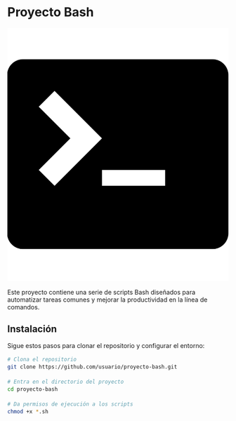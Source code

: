 # Proyecto Bash

![Logo del Proyecto](bash-logo.png)

Este proyecto contiene una serie de scripts Bash diseñados para automatizar tareas comunes y mejorar la productividad en la línea de comandos.

## Instalación

Sigue estos pasos para clonar el repositorio y configurar el entorno:

```bash
# Clona el repositorio
git clone https://github.com/usuario/proyecto-bash.git

# Entra en el directorio del proyecto
cd proyecto-bash

# Da permisos de ejecución a los scripts
chmod +x *.sh
